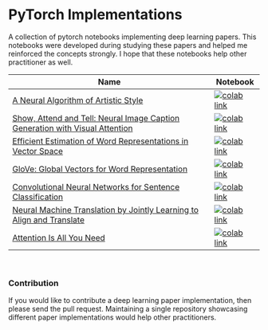 # PyTorch Implementations

A collection of pytorch notebooks implementing deep learning papers. This notebooks were developed during studying these papers and helped me reinforced the concepts strongly. I hope that these notebooks help other practitioner as well.

Name | Notebook
--- | ---
[A Neural Algorithm of Artistic Style](https://arxiv.org/pdf/1508.06576.pdf) | [![colab link](https://colab.research.google.com/assets/colab-badge.svg)](https://colab.research.google.com/github/jaygala24/pytorch-implementations/blob/master/A%20Neural%20Algorithm%20of%20Artistic%20Style.ipynb)
[Show, Attend and Tell: Neural Image Caption Generation with Visual Attention](https://arxiv.org/pdf/1502.03044.pdf) | [![colab link](https://colab.research.google.com/assets/colab-badge.svg)](https://colab.research.google.com/github/jaygala24/pytorch-implementations/blob/master/Show%2C%20Attend%20and%20Tell.ipynb)
[Efficient Estimation of Word Representations in Vector Space](https://arxiv.org/pdf/1301.3781.pdf) | [![colab link](https://colab.research.google.com/assets/colab-badge.svg)](https://colab.research.google.com/github/jaygala24/pytorch-implementations/blob/master/Efficient%20Estimation%20of%20Word%20Representations%20in%20Vector%20Space.ipynb)
[GloVe: Global Vectors for Word Representation](https://nlp.stanford.edu/pubs/glove.pdf) | [![colab link](https://colab.research.google.com/assets/colab-badge.svg)](https://colab.research.google.com/github/jaygala24/pytorch-implementations/blob/master/Global%20Vectors%20for%20Word%20Representation.ipynb)
[Convolutional Neural Networks for Sentence Classification](https://arxiv.org/pdf/1408.5882.pdf) | [![colab link](https://colab.research.google.com/assets/colab-badge.svg)](https://colab.research.google.com/github/jaygala24/pytorch-implementations/blob/master/Convolutional%20Neural%20Networks%20for%20Sentence%20Classification.ipynb)
[Neural Machine Translation by Jointly Learning to Align and Translate](https://arxiv.org/pdf/1409.0473.pdf) | [![colab link](https://colab.research.google.com/assets/colab-badge.svg)](https://colab.research.google.com/github/jaygala24/pytorch-implementations/blob/master/Neural%20Machine%20Translation%20by%20Jointly%20Learning%20to%20Align%20and%20Translate.ipynb)
[Attention Is All You Need](https://arxiv.org/abs/1706.03762) | [![colab link](https://colab.research.google.com/assets/colab-badge.svg)](https://colab.research.google.com/github/jaygala24/pytorch-implementations/blob/master/Attention%20Is%20All%20You%20Need.ipynb)


<br />

### Contribution

If you would like to contribute a deep learning paper implementation, then please send the pull request. Maintaining a single repository showcasing different paper implementations would help other practitioners.